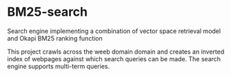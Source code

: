 # BM25-search
Search engine implementing a combination of vector space retrieval model and Okapi BM25 ranking function

This project crawls across the weeb domain domain and creates an inverted index of webpages against which search queries can be made.
The search engine supports multi-term queries.

